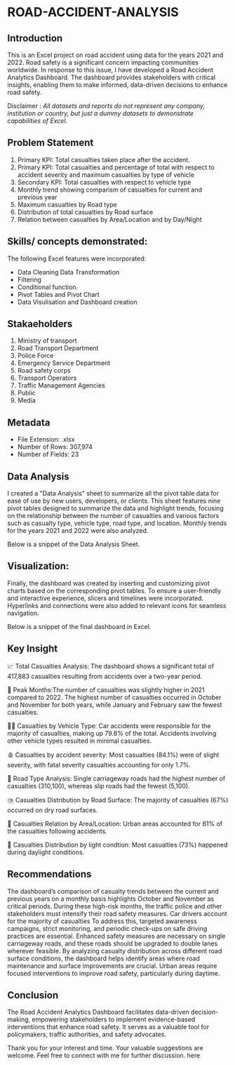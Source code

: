 # ROAD-ACCIDENT-ANALYSIS
## Introduction
This is an Excel project on road accident using data for the years 2021 and 2022. Road safety is a significant concern impacting communities worldwide. 
In response to this issue, I have developed a Road Accident Analytics Dashboard. 
The dashboard provides stakeholders with critical insights, enabling them to make informed, data-driven decisions to enhance road safety.

Disclaimer : *All datasets and reports do not represent any company, institution or country, but just a dummy datasets to demonstrate capabilities of Excel.*
##  Problem Statement
  1. Primary KPI: Total casualties taken place after the accident.
  2. Primary KPI: Total casualties and percentage of total with respect to accident severity and maximum casualties by type of vehicle
  3. Secondary KPI: Total casualties with respect to vehicle type
  4. Monthly trend showing comparism of casualties for current and previous year
  5. Maximum casualties by Road type
  6. Distribution of total casualties by Road surface
  7. Relation between casualties by Area/Location and by Day/Night

## Skills/ concepts demonstrated:
The following Excel features were incorporated:
* Data Cleaning Data Transformation
* Filtering
* Conditional function.
* Pivot Tables and Pivot Chart
* Data Visulisation and Dashboard creation
  
## Stakaeholders
1. Ministry of transport
2. Road Transport Department
3. Police Force
4. Emergency Service Department
5. Road safety corps
6. Transport Operators
7. Traffic Management Agencies
8. Public
9. Media

## Metadata
* File Extension: .xlsx
* Number of Rows: 307,974
* Number of Fields: 23

## Data Analysis

I created a "Data Analysis" sheet to summarize all the pivot table data for ease of use by new users, developers, or clients. 
This sheet features nine pivot tables designed to summarize the data and highlight trends, 
focusing on the relationship between the number of casualties and various factors such as casualty type, vehicle type, road type, and location.
Monthly trends for the years 2021 and 2022 were also analyzed.

Below is a snippet of the Data Analysis Sheet.

## Visualization:
Finally, the dashboard was created by inserting and customizing pivot charts based on the corresponding pivot tables. 
To ensure a user-friendly and interactive experience, slicers and timelines were incorporated. 
Hyperlinks and connections were also added to relevant icons for seamless navigation.

Below is a snippet of the final dashboard in Excel.

## Key Insight
📈 Total Casualties Analysis: The dashboard shows a significant total of 417,883 casualties resulting from accidents over a two-year period.

📆 Peak Months:The number of casualties was slightly higher in 2021 compared to 2022. The highest number of casualties occurred in October and November for both years, while January and February saw the fewest casualties.

🚴‍♂️ Casualties by Vehicle Type: Car accidents were responsible for the majority of casualties, making up 79.8% of the total. Accidents involving other vehicle types resulted in minimal casualties.

🩸 Casualties by accident severity: Most casualties (84.1%) were of slight severity, with fatal severity casualties accounting for only 1.7%.

👣 Road Type Analysis: Single carriageway roads had the highest number of casualties (310,100), whereas slip roads had the fewest (5,100).

⛈️ Casualties Distribution by Road Surface: The majority of casualties (67%) occurred on dry road surfaces.

📖 Casualties Relation by Area/Location: Urban areas accounted for 61% of the casualties following accidents.

🌃 Casualties Distribution by light condtion: Most casualties (73%) happened during daylight conditions.

## Recommendations
The dashboard’s comparison of casualty trends between the current and previous years on a monthly basis highlights October and November as critical periods. During these high-risk months, the traffic police and other stakeholders must intensify their road safety measures.
Car drivers account for the majority of casualties To address this, targeted awareness campaigns, strict monitoring, and periodic check-ups on safe driving practices are essential.
Enhanced safety measures are necessary on single carriageway roads, and these roads should be upgraded to double lanes wherever feasible.
By analyzing casualty distribution across different road surface conditions, the dashboard helps identify areas where road maintenance and surface improvements are crucial.
Urban areas require focused interventions to improve road safety, particularly during daytime.

## Conclusion
The Road Accident Analytics Dashboard facilitates data-driven decision-making, empowering stakeholders to implement evidence-based interventions that enhance road safety. 
It serves as a valuable tool for policymakers, traffic authorities, and safety advocates.

Thank you for your interest and time. Your valuable suggestions are welcome. Feel free to connect with me for further discussion. here

 
